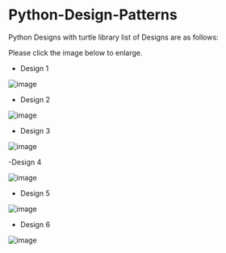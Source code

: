 # Python-Design-Patterns
Python Designs with turtle library list of Designs are as follows:

Please click the image below to enlarge.

- Design 1 

![image](https://user-images.githubusercontent.com/69806791/175904312-7bb988cd-983f-466c-a716-a437fbf9d434.png)

- Design 2

![image](https://user-images.githubusercontent.com/69806791/176168792-ff0baa2c-bbff-48cd-a46d-27126deed62a.png)

- Design 3

![image](https://user-images.githubusercontent.com/69806791/176371304-0bdf2f24-5308-41b7-8afd-e29a35908f74.png)

-Design 4

![image](https://user-images.githubusercontent.com/69806791/176606323-e4d1608f-1a0a-47c9-88c2-219fb84724a9.png)

- Design 5

![image](https://user-images.githubusercontent.com/69806791/176852530-623262f5-afaa-44e2-855e-386eadecbfef.png)

- Design 6

![image](https://user-images.githubusercontent.com/69806791/177050904-503133ec-36f4-46a3-bae8-0c1c418820fc.png)
